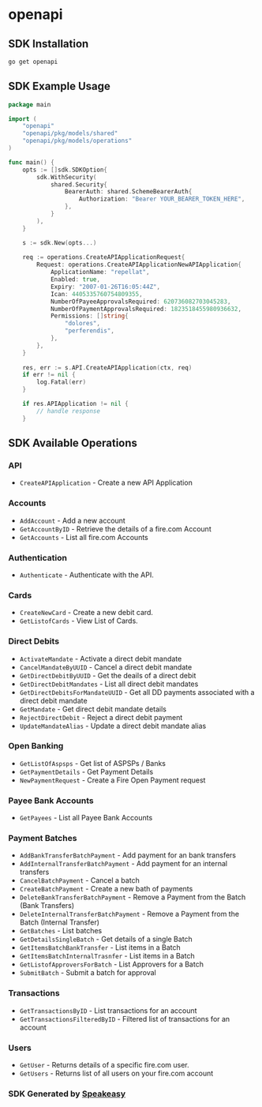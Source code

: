# openapi

<!-- Start SDK Installation -->
## SDK Installation

```bash
go get openapi
```
<!-- End SDK Installation -->

## SDK Example Usage
<!-- Start SDK Example Usage -->
```go
package main

import (
    "openapi"
    "openapi/pkg/models/shared"
    "openapi/pkg/models/operations"
)

func main() {
    opts := []sdk.SDKOption{
        sdk.WithSecurity(
            shared.Security{
                BearerAuth: shared.SchemeBearerAuth{
                    Authorization: "Bearer YOUR_BEARER_TOKEN_HERE",
                },
            }
        ),
    }

    s := sdk.New(opts...)
    
    req := operations.CreateAPIApplicationRequest{
        Request: operations.CreateAPIApplicationNewAPIApplication{
            ApplicationName: "repellat",
            Enabled: true,
            Expiry: "2007-01-26T16:05:44Z",
            Ican: 4405335760754809355,
            NumberOfPayeeApprovalsRequired: 620736082703045283,
            NumberOfPaymentApprovalsRequired: 1823518455980936632,
            Permissions: []string{
                "dolores",
                "perferendis",
            },
        },
    }
    
    res, err := s.API.CreateAPIApplication(ctx, req)
    if err != nil {
        log.Fatal(err)
    }

    if res.APIApplication != nil {
        // handle response
    }
```
<!-- End SDK Example Usage -->

<!-- Start SDK Available Operations -->
## SDK Available Operations

### API

* `CreateAPIApplication` - Create a new API Application

### Accounts

* `AddAccount` - Add a new account
* `GetAccountByID` - Retrieve the details of a fire.com Account
* `GetAccounts` - List all fire.com Accounts

### Authentication

* `Authenticate` - Authenticate with the API.

### Cards

* `CreateNewCard` - Create a new debit card.
* `GetListofCards` - View List of Cards.

### Direct Debits

* `ActivateMandate` - Activate a direct debit mandate
* `CancelMandateByUUID` - Cancel a direct debit mandate
* `GetDirectDebitByUUID` - Get the deails of a direct debit
* `GetDirectDebitMandates` - List all direct debit mandates
* `GetDirectDebitsForMandateUUID` - Get all DD payments associated with a direct debit mandate
* `GetMandate` - Get direct debit mandate details
* `RejectDirectDebit` - Reject a direct debit payment
* `UpdateMandateAlias` - Update a direct debit mandate alias

### Open Banking

* `GetListOfAspsps` - Get list of ASPSPs / Banks
* `GetPaymentDetails` - Get Payment Details
* `NewPaymentRequest` - Create a Fire Open Payment request

### Payee Bank Accounts

* `GetPayees` - List all Payee Bank Accounts

### Payment Batches

* `AddBankTransferBatchPayment` - Add payment for an bank transfers
* `AddInternalTransferBatchPayment` - Add payment for an internal transfers
* `CancelBatchPayment` - Cancel a batch
* `CreateBatchPayment` - Create a new bath of payments
* `DeleteBankTransferBatchPayment` - Remove a Payment from the Batch (Bank Transfers)
* `DeleteInternalTransferBatchPayment` - Remove a Payment from the Batch (Internal Transfer)
* `GetBatches` - List batches
* `GetDetailsSingleBatch` - Get details of a single Batch
* `GetItemsBatchBankTransfer` - List items in a Batch
* `GetItemsBatchInternalTrasnfer` - List items in a Batch
* `GetListofApproversForBatch` - List Approvers for a Batch
* `SubmitBatch` - Submit a batch for approval

### Transactions

* `GetTransactionsByID` - List transactions for an account
* `GetTransactionsFilteredByID` - Filtered list of transactions for an account

### Users

* `GetUser` - Returns details of a specific fire.com user.
* `GetUsers` - Returns list of all users on your fire.com account

<!-- End SDK Available Operations -->

### SDK Generated by [Speakeasy](https://docs.speakeasyapi.dev/docs/using-speakeasy/client-sdks)
